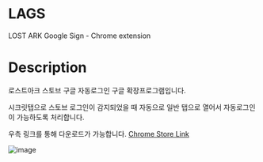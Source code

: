 # LAGS
LOST ARK Google Sign - Chrome extension

# Description
로스트아크 스토브 구글 자동로그인 구글 확장프로그램입니다.

시크릿탭으로 스토브 로그인이 감지되었을 때 자동으로 일반 탭으로 열어서 자동로그인이 가능하도록 처리합니다.

우측 링크를 통해 다운로드가 가능합니다. [Chrome Store Link](https://chrome.google.com/webstore/detail/lost-ark-%EA%B5%AC%EA%B8%80-%EC%9E%90%EB%8F%99-%EB%A1%9C%EA%B7%B8%EC%9D%B8-no-%EC%8B%9C%ED%81%AC%EB%A6%BF/eemmcnfndkhikgmpnalpaebfblkogjin)

![image](https://user-images.githubusercontent.com/43225384/188297915-d53a0171-abe8-4758-861c-3fb50754bf1a.png)
